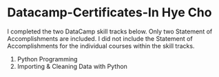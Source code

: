 # Datacamp-Certificates-In Hye Cho

I completed the two DataCamp skill tracks below. Only two Statement of Accomplishments are included. I did not include the Statement of Accomplishments for the individual courses within the skill tracks.

1. Python Programming
2. Importing & Cleaning Data with Python

